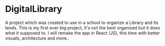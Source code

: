 # DigitalLibrary
A project which was created to use in a school to organize a Library and its lends.
This is my first ever big project, it's not the best organized but it does what it supposed to.
I will remake the app in React (JS), this time with better visuals, architecture and more..
